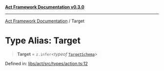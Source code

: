 [**Act Framework Documentation v0.3.0**](../README.md)

***

[Act Framework Documentation](../globals.md) / Target

# Type Alias: Target

> **Target** = `z.infer`\<*typeof* [`TargetSchema`](../variables/TargetSchema.md)\>

Defined in: [libs/act/src/types/action.ts:12](https://github.com/Rotorsoft/act-root/blob/b40f67575d048d860d7c67a52d36c927803922d7/libs/act/src/types/action.ts#L12)
